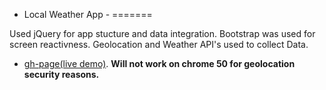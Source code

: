 - Local Weather App -
=======
 
Used jQuery for app stucture and data integration. Bootstrap was used for screen reactivness. Geolocation and Weather API's used to collect Data.  
  * [gh-page(live demo)](http://TrevorTuchten.github.io/freeCodeCampProjects/codeCampWeatherApp/). **Will not work on chrome 50 for geolocation security reasons.** 
